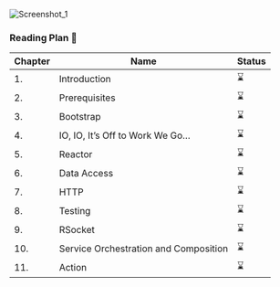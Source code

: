 ![Screenshot_1](https://github.com/TemurUz/Interview-Preparation-WAY/assets/81904995/5b248950-a5cf-4ee7-a626-d0dbb8634854)

### Reading Plan 📘

| Chapter | Name                                           | Status |
|---------|------------------------------------------------|--------|
| 1.      | Introduction                                   | ⌛      |
| 2.      | Prerequisites                                  | ⌛      |
| 3.      | Bootstrap                                      | ⌛      |
| 4.      | IO, IO, It’s Off to Work We Go…                | ⌛      |
| 5.      | Reactor                                        | ⌛      |
| 6.      | Data Access                                    | ⌛      |
| 7.      | HTTP                                           | ⌛      |
| 8.      | Testing                                        | ⌛      |
| 9.      | RSocket                                        | ⌛      |
| 10.     | Service Orchestration and Composition          | ⌛      |
| 11.     | Action                                         | ⌛      |
